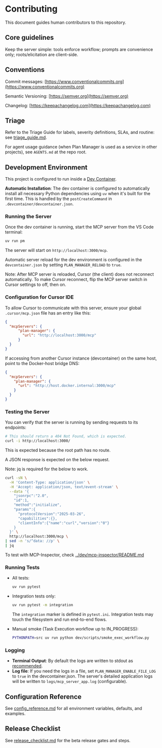# Contributing

This document guides human contributors to this repository.

## Core guidelines

Keep the server simple: tools enforce workflow; prompts are convenience only; roots/elicitation are client-side.

## Conventions

Commit messages: [https://www.conventionalcommits.org](https://www.conventionalcommits.org)

Semantic Versioning: [https://semver.org](https://semver.org)

Changelog: [https://keepachangelog.com](https://keepachangelog.com)

## Triage

Refer to the Triage Guide for labels, severity definitions, SLAs, and routine:
see [triage_guide.md](./triage_guide.md).

For agent usage guidance (when Plan Manager is used as a service in other projects), see `AGENTS.md` at the repo root.

## Development Environment

This project is configured to run inside a [Dev Container](https://containers.dev/).

**Automatic Installation**: The dev container is configured to automatically install all necessary Python dependencies using `uv` when it's built for the first time. This is handled by the `postCreateCommand` in `.devcontainer/devcontainer.json`.

### Running the Server

Once the dev container is running, start the MCP server from the VS Code terminal:

```bash
uv run pm
```

The server will start on `http://localhost:3000/mcp`.

Automatic server reload for the dev environment is configured in the `devcontainer.json` by setting `PLAN_MANAGER_RELOAD` to `true`.

Note: After MCP server is reloaded, Cursor (the client) does not reconnect automatically. To make Cursor reconnect, flip the MCP server switch in Cursor settings to off, then on.

### Configuration for Cursor IDE

To allow Cursor to communicate with this server, ensure your global `.cursor/mcp.json` file has an entry like this:

```json
{
  "mcpServers": {
      "plan-manager": {
        "url": "http://localhost:3000/mcp"
      }
  }
}
```

If accessing from another Cursor instance (devcontainer) on the same host, point to the Docker-host bridge DNS:

```json
{
  "mcpServers": {
    "plan-manager": {
      "url": "http://host.docker.internal:3000/mcp"
    }
  }
}
```

### Testing the Server

You can verify that the server is running by sending requests to its endpoints:

```bash
# This should return a 404 Not Found, which is expected.
curl -i http://localhost:3000/
```

This is expected because the root path has no route.

A JSON response is expected on the below request. 

Note: jq is required for the below to work.

```bash
curl -sN \
  -H 'Content-Type: application/json' \
  -H 'Accept: application/json, text/event-stream' \
  --data '{
    "jsonrpc":"2.0",
    "id":1,
    "method":"initialize",
    "params":{
      "protocolVersion":"2025-03-26",
      "capabilities":{},
      "clientInfo":{"name":"curl","version":"0"}
    }
  }' \
  http://localhost:3000/mcp \ 
| sed -n 's/^data: //p' \
| jq
```

To test with MCP-Inspector, check [../dev/mcp-inspector/README.md](../dev/mcp-inspector/README.md)

### Running Tests

- All tests:

  ```bash
  uv run pytest
  ```

- Integration tests only:

  ```bash
  uv run pytest -m integration
  ```

  The `integration` marker is defined in `pytest.ini`. Integration tests may touch the filesystem and run end-to-end flows.

- Manual smoke (Task Execution workflow up to IN_PROGRESS):

  ```bash
  PYTHONPATH=src uv run python dev/scripts/smoke_exec_workflow.py
  ```

### Logging

-   **Terminal Output**: By default the logs are written to stdout as [recommended](https://12factor.net/logs).
-   **Log file**: If you need the logs in a file, set `PLAN_MANAGER_ENABLE_FILE_LOG` to `true` in the devcontainer.json. The server's detailed application logs will be written to `logs/mcp_server_app.log` (configurable).

## Configuration Reference

See [config_reference.md](./config_reference.md) for all environment variables, defaults, and examples.

## Release Checklist

See [release_checklist.md](./release_checklist.md) for the beta release gates and steps.
